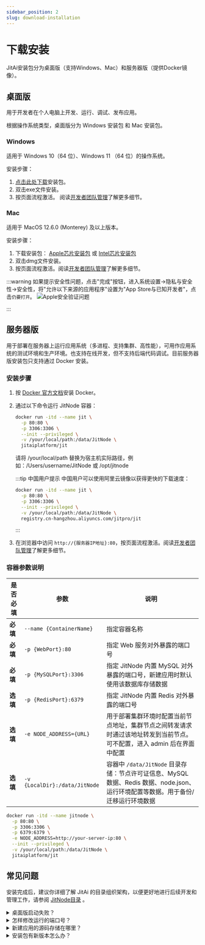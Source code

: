 ```yaml
---
sidebar_position: 2
slug: download-installation
---
```


# 下载安装

JitAi安装包分为桌面版（支持Windows、Mac）和服务器版（提供Docker镜像）。

## 桌面版

用于开发者在个人电脑上开发、运行、调试、发布应用。

根据操作系统类型，桌面版分为 Windows 安装包 和  Mac 安装包。

### Windows

适用于 Windows 10（64 位）、Windows 11 （64 位）的操作系统。

安装步骤：

1. <a href="https://apk.jit.pro/latest/windows/jit.exe" className="analytics-downloadWindows">点击此处下载</a>安装包。
2. 双击exe文件安装。
3. 按页面流程激活。 阅读[开发者团队管理](../devguide/installation-activation/developer-team-management)了解更多细节。

### Mac

适用于 MacOS 12.6.0 (Monterey) 及以上版本。

安装步骤：

1. 下载安装包： <a href="https://apk.jit.pro/latest/darwin/arm/jit.dmg" className="analytics-downloadMac analytics-downloadMacApple">Apple芯片安装包</a> 或 <a href="https://apk.jit.pro/latest/darwin/x64/jit.dmg" className="analytics-downloadMac analytics-downloadMacIntel">Intel芯片安装包</a>
2. 双击dmg文件安装。
3. 按页面流程激活。阅读[开发者团队管理](../devguide/installation-activation/developer-team-management)了解更多细节。

:::warning
如果提示安全性问题，点击"完成"按钮，进入系统设置->隐私与安全性->安全性，将"允许以下来源的应用程序"设置为"App Store与已知开发者"，点击`仍要打开`。
![Apple安全验证问题](./img/openanyway.gif)

:::

## 服务器版

用于部署在服务器上运行应用系统（多进程、支持集群、高性能），可用作应用系统的测试环境和生产环境。也支持在线开发，但不支持后端代码调试。目前服务器版安装包只支持通过 Docker 安装。

### 安装步骤

1. 按 [Docker 官方文档](https://docs.docker.com/manuals/)安装 Docker。

2. 通过以下命令运行 JitNode 容器：

   ```bash
   docker run -itd --name jit \
     -p 80:80 \
     -p 3306:3306 \
     --init --privileged \
     -v /your/local/path:/data/JitNode \
     jitaiplatform/jit
   ```
   请将 /your/local/path 替换为宿主机实际路径，例如：/Users/username/JitNode 或 /opt/jitnode

   :::tip 中国用户提示
   中国用户可以使用阿里云镜像以获得更快的下载速度：
   ```bash
   docker run -itd --name jit \
     -p 80:80 \
     -p 3306:3306 \
     --init --privileged \
     -v /your/local/path:/data/JitNode \
     registry.cn-hangzhou.aliyuncs.com/jitpro/jit
   ```
   :::

3. 在浏览器中访问 `http://{服务器IP地址}:80`，按页面流程激活。阅读[开发者团队管理](../devguide/installation-activation/developer-team-management)了解更多细节。


### 容器参数说明

| 是否必填 | 参数 | 说明 |
|---------|------|------|
| **必填** | `--name {ContainerName}` | 指定容器名称 |
| **必填** | `-p {WebPort}:80` | 指定 Web 服务对外暴露的端口号 |
| **必填** | `-p {MySQLPort}:3306` | 指定 JitNode 内置 MySQL 对外暴露的端口号，新建应用时默认使用该数据库存储数据 |
| **选填** | `-p {RedisPort}:6379` | 指定 JitNode 内置 Redis 对外暴露的端口号 |
| **选填** | `-e NODE_ADDRESS={URL}` | 用于部署集群环境时配置当前节点地址，集群节点之间转发请求时通过该地址转发到当前节点。可不配置，进入 admin 后在界面中配置 |
| **选填** | `-v {LocalDir}:/data/JitNode` | 容器中 `/data/JitNode` 目录存储：节点许可证信息、MySQL 数据、Redis 数据、node.json、运行环境配置等数据。用于备份/迁移运行环境数据 |

```bash title="完整参数启动命令示例"
docker run -itd --name jitnode \
  -p 80:80 \
  -p 3306:3306 \
  -p 6379:6379 \
  -e NODE_ADDRESS=http://your-server-ip:80 \
  --init --privileged \
  -v /your/local/path:/data/JitNode \
  jitaiplatform/jit
```

## 常见问题

安装完成后，建议你详细了解 JitAi 的目录组织架构，以便更好地进行后续开发和管理工作，请参阅 [JitNode目录](../reference/runtime-platform/jitnode-directory) 。

<details>
<summary>桌面版启动失败？</summary>

请先确认本地没有进程占用8080端口。

</details>

<details>
<summary>怎样修改运行的端口号？</summary>

修改 `JitProjects/node.json` 中的 PORT 值。默认是 8080。

</details>

<details>
<summary>新建应用的源码存储在哪里？</summary>

桌面版存储在 `JitProjects/environs` 文件夹下，Docker版存储在 `/data/JitNode/home/environs`

</details>


<details>
<summary>安装包有新版本怎么办？</summary>

针对服务器版，AdminApp会在页面顶部提示安装包依赖更新信息，点击即可自动重启更新。如果是Docker镜像更新，则需要用户手动拉取新版本镜像，并使用新镜像重新启动容器，映射目录保持和旧版本一致即可。

针对桌面版，需要手动关闭Jit并重新启动。

</details>